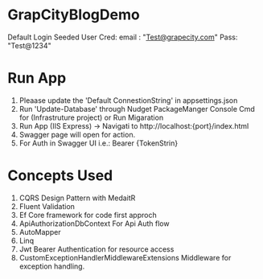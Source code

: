 # GrapCityBlogDemo  
   Default Login Seeded User Cred:
   email : "Test@grapecity.com" Pass: "Test@1234"
# Run App
1. Pleaase update the 'Default ConnestionString' in appsettings.json
2. Run 'Update-Database'  through Nudget PackageManger Console Cmd for (Infrastruture project) or Run Migaration
3. Run App (IIS Express) -> Navigati to http://localhost:{port}/index.html 
4. Swagger page will open for action.
5. For Auth in Swagger UI i.e.: Bearer {TokenStrin}

# Concepts Used
1. CQRS Design Pattern with MedaitR
2. Fluent Validation
3. Ef Core framework for code first approch
4. ApiAuthorizationDbContext For Api Auth flow
5. AutoMapper
6. Linq
7. Jwt Bearer Authentication for resource access
8. CustomExceptionHandlerMiddlewareExtensions Middleware for exception handling. 